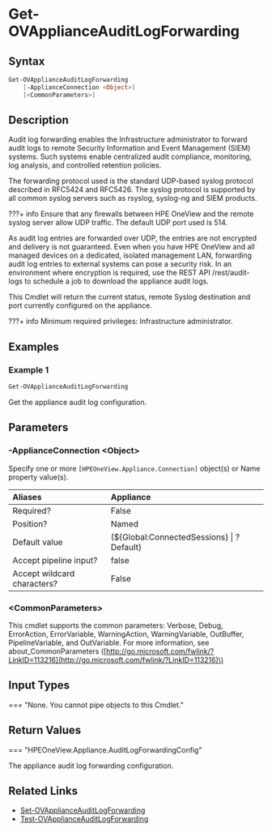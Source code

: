 ﻿---
description: Get the appliance remote Syslog audit log forwarding configuration.
---

# Get-OVApplianceAuditLogForwarding

## Syntax

```powershell
Get-OVApplianceAuditLogForwarding
    [-ApplianceConnection <Object>]
    [<CommonParameters>]
```

## Description

Audit log forwarding enables the Infrastructure administrator to forward audit logs to remote Security Information and Event Management (SIEM) systems. Such systems enable centralized audit compliance, monitoring, log analysis, and controlled retention policies.

The forwarding protocol used is the standard UDP-based syslog protocol described in RFC5424 and RFC5426. The syslog protocol is supported by all common syslog servers such as rsyslog, syslog-ng and SIEM products.

???+ info
     Ensure that any firewalls between HPE OneView and the remote syslog server allow UDP traffic. The default UDP port used is 514.


As audit log entries are forwarded over UDP, the entries are not encrypted and delivery is not guaranteed. Even when you have HPE OneView and all managed devices on a dedicated, isolated management LAN, forwarding audit log entries to external systems can pose a security risk. In an environment where encryption is required, use the REST API /rest/audit-logs to schedule a job to download the appliance audit logs. 

This Cmdlet will return the current status, remote Syslog destination and port currently configured on the appliance.

???+ info
    Minimum required privileges: Infrastructure administrator.
    

## Examples

###  Example 1 

```powershell
Get-OVApplianceAuditLogForwarding
```

Get the appliance audit log configuration.

## Parameters

### -ApplianceConnection &lt;Object&gt;

Specify one or more `[HPEOneView.Appliance.Connection]` object(s) or Name property value(s).

| Aliases | Appliance |
| :--- | :--- |
| Required? | False |
| Position? | Named |
| Default value | (${Global:ConnectedSessions} &vert; ? Default) |
| Accept pipeline input? | false |
| Accept wildcard characters? | False |

### &lt;CommonParameters&gt;

This cmdlet supports the common parameters: Verbose, Debug, ErrorAction, ErrorVariable, WarningAction, WarningVariable, OutBuffer, PipelineVariable, and OutVariable. For more information, see about\_CommonParameters \([http://go.microsoft.com/fwlink/?LinkID=113216](http://go.microsoft.com/fwlink/?LinkID=113216)\)

## Input Types

=== "None.  You cannot pipe objects to this Cmdlet."
 

 

## Return Values

=== "HPEOneView.Appliance.AuditLogForwardingConfig"
 
The appliance audit log forwarding configuration.
 

## Related Links

* [Set-OVApplianceAuditLogForwarding](set-ovapplianceauditlogforwarding.md)
* [Test-OVApplianceAuditLogForwarding](test-ovapplianceauditlogforwarding.md)
